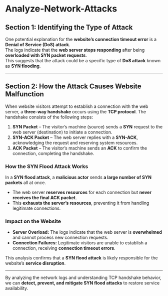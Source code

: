# Analyze-Network-Attacks


## Section 1: Identifying the Type of Attack

One potential explanation for the **website’s connection timeout error** is a **Denial of Service (DoS) attack**.  
The logs indicate that the **web server stops responding** after being **overloaded with SYN packet requests**.  
This suggests that the attack could be a specific type of **DoS attack** known as **SYN flooding**.

---

## Section 2: How the Attack Causes Website Malfunction

When website visitors attempt to establish a connection with the web server, a **three-way handshake** occurs using the **TCP protocol**. The handshake consists of the following steps:

1. **SYN Packet** – The visitor’s machine (source) sends a **SYN** request to the web server (destination) to initiate a connection.
2. **SYN-ACK Packet** – The web server replies with a **SYN-ACK**, acknowledging the request and reserving system resources.
3. **ACK Packet** – The visitor’s machine sends an **ACK** to confirm the connection, completing the handshake.

### **How the SYN Flood Attack Works**
In a **SYN flood attack**, a **malicious actor** sends **a large number of SYN packets** all at once.  
- The web server **reserves resources** for each connection but **never receives the final ACK packet**.  
- This **exhausts the server’s resources**, preventing it from handling legitimate connections.  

### **Impact on the Website**
- **Server Overload:** The logs indicate that the web server is **overwhelmed** and cannot process new connection requests.
- **Connection Failures:** Legitimate visitors are unable to establish a connection, receiving **connection timeout errors**.

This analysis confirms that a **SYN flood attack** is likely responsible for the website’s **service disruption**.

---

By analyzing the network logs and understanding TCP handshake behavior, we can **detect, prevent, and mitigate SYN flood attacks** to restore service availability.
